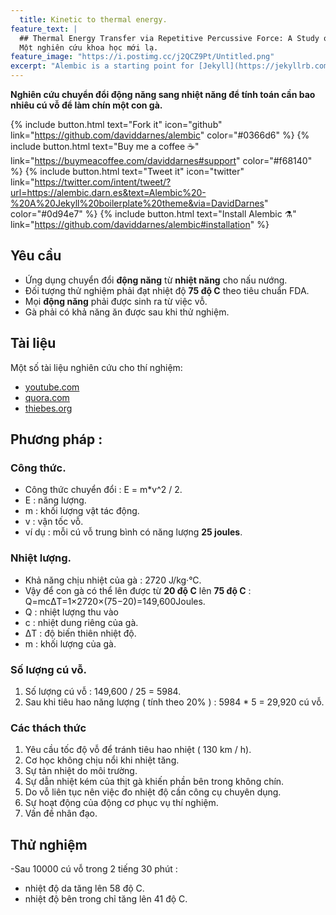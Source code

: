 ```yaml
---
  title: Kinetic to thermal energy.
feature_text: |
  ## Thermal Energy Transfer via Repetitive Percussive Force: A Study on the Feasibility of Cooking Chicken through Slapping
  Một nghiên cứu khoa học mới lạ.
feature_image: "https://i.postimg.cc/j2QCZ9Pt/Untitled.png"
excerpt: "Alembic is a starting point for [Jekyll](https://jekyllrb.com/) projects. Rather than starting from scratch, this boilerplate is designed to get the ball rolling immediately. Install it, configure it, tweak it, push it."
---
```


**Nghiên cứu chuyển đổi động năng sang nhiệt năng để tính toán cần bao nhiêu cú vỗ để làm chín một con gà.**

{% include button.html text="Fork it" icon="github" link="https://github.com/daviddarnes/alembic" color="#0366d6" %} {% include button.html text="Buy me a coffee ☕️" link="https://buymeacoffee.com/daviddarnes#support" color="#f68140" %} {% include button.html text="Tweet it" icon="twitter" link="https://twitter.com/intent/tweet/?url=https://alembic.darn.es&text=Alembic%20-%20A%20Jekyll%20boilerplate%20theme&via=DavidDarnes" color="#0d94e7" %} {% include button.html text="Install Alembic ⚗️" link="https://github.com/daviddarnes/alembic#installation" %}

## Yêu cầu

- Ứng dụng chuyển đổi **động năng** từ **nhiệt năng** cho nấu nướng.
- Đối tượng thử nghiệm phải đạt nhiệt độ **75 độ C** theo tiêu chuẩn FDA.
- Mọi **động năng** phải được sinh ra từ việc vỗ.
- Gà phải có khả năng ăn được sau khi thử nghiệm.


## Tài liệu

Một số tài liệu nghiên cứu cho thí nghiệm:

- [youtube.com](https://www.youtube.com/watch?v=68L6JA_CnmU)
- [quora.com](https://www.quora.com/If-kinetic-energy-is-converted-into-thermal-energy-how-hard-do-I-have-to-slap-a-chicken-to-cook-it)
- [thiebes.org](https://thiebes.org/2019/02/17/cooking-chicken-with-a-powerful-slap/)

## Phương pháp : 

### Công thức.

- Công thức chuyển đổi : E = m*v^2 / 2.
-  E : năng lượng.
-  m : khối lượng vật tác động.
- v : vận tốc vỗ.
- ví dụ : mỗi cú vỗ trung bình có năng lượng  **25 joules**.

### Nhiệt lượng.

- Khả năng chịu nhiệt của gà : 2720 J/kg·°C.
- Vậy để con gà có thể lên được từ **20 độ C** lên **75 độ C** : Q=mcΔT=1×2720×(75−20)=149,600Joules.
- Q : nhiệt lượng thu vào
- c : nhiệt dung riêng của gà.
- ΔT : độ biến thiên nhiệt độ.
- m : khối lượng của gà.

### Số lượng cú vỗ.

1. Số lượng cú vỗ  : 149,600 / 25 = 5984.
2. Sau khi tiêu hao năng lượng ( tính theo 20% ) : 5984 * 5 = 29,920 cú vỗ.

### Các thách thức

1. Yêu cầu tốc độ vỗ để tránh tiêu hao nhiệt ( 130 km / h).
2. Cơ học không chịu nổi khi nhiệt tăng.
3. Sự tản nhiệt do môi trường.
4. Sự dẫn nhiệt kém của thịt gà khiến phần bên trong không chín.
5. Do vỗ liên tục nên việc đo nhiệt độ cần công cụ chuyên dụng.
6. Sự hoạt động của động cơ phục vụ thí nghiệm.
7. Vấn đề nhân đạo.
## Thử nghiệm

-Sau 10000 cú vỗ trong 2 tiếng 30 phút :
+ nhiệt độ da tăng lên 58 độ C.
+ nhiệt độ bên trong chỉ tăng lên 41 độ C.


